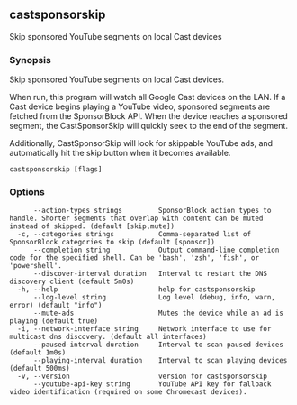 ## castsponsorskip

Skip sponsored YouTube segments on local Cast devices

### Synopsis

Skip sponsored YouTube segments on local Cast devices.

When run, this program will watch all Google Cast devices on the LAN.
If a Cast device begins playing a YouTube video, sponsored segments are fetched from the SponsorBlock API.
When the device reaches a sponsored segment, the CastSponsorSkip will quickly seek to the end of the segment.

Additionally, CastSponsorSkip will look for skippable YouTube ads, and automatically hit the skip button when it becomes available.

```
castsponsorskip [flags]
```

### Options

```
      --action-types strings         SponsorBlock action types to handle. Shorter segments that overlap with content can be muted instead of skipped. (default [skip,mute])
  -c, --categories strings           Comma-separated list of SponsorBlock categories to skip (default [sponsor])
      --completion string            Output command-line completion code for the specified shell. Can be 'bash', 'zsh', 'fish', or 'powershell'.
      --discover-interval duration   Interval to restart the DNS discovery client (default 5m0s)
  -h, --help                         help for castsponsorskip
      --log-level string             Log level (debug, info, warn, error) (default "info")
      --mute-ads                     Mutes the device while an ad is playing (default true)
  -i, --network-interface string     Network interface to use for multicast dns discovery. (default all interfaces)
      --paused-interval duration     Interval to scan paused devices (default 1m0s)
      --playing-interval duration    Interval to scan playing devices (default 500ms)
  -v, --version                      version for castsponsorskip
      --youtube-api-key string       YouTube API key for fallback video identification (required on some Chromecast devices).
```

